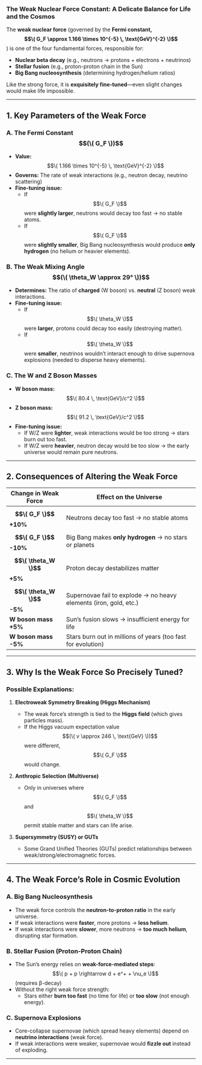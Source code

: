 ### **The Weak Nuclear Force Constant: A Delicate Balance for Life and the Cosmos**

The **weak nuclear force** (governed by the **Fermi constant, $$\( G_F \approx 1.166 \times 10^{-5} \, \text{GeV}^{-2} \)$$**) is one of the four fundamental forces, responsible for:  
- **Nuclear beta decay** (e.g., neutrons → protons + electrons + neutrinos)  
- **Stellar fusion** (e.g., proton-proton chain in the Sun)  
- **Big Bang nucleosynthesis** (determining hydrogen/helium ratios)  

Like the strong force, it is **exquisitely fine-tuned**—even slight changes would make life impossible.  

---

## **1. Key Parameters of the Weak Force**  
### **A. The Fermi Constant $$(\( G_F \))$$**  
- **Value:** $$\( 1.166 \times 10^{-5} \, \text{GeV}^{-2} \)$$  
- **Governs:** The rate of weak interactions (e.g., neutron decay, neutrino scattering)  
- **Fine-tuning issue:**  
  - If $$\( G_F \)$$ were **slightly larger**, neutrons would decay too fast → no stable atoms.  
  - If $$\( G_F \)$$ were **slightly smaller**, Big Bang nucleosynthesis would produce **only hydrogen** (no helium or heavier elements).  

### **B. The Weak Mixing Angle $$(\( \theta_W \approx 29° \))$$**  
- **Determines:** The ratio of **charged** (W boson) vs. **neutral** (Z boson) weak interactions.  
- **Fine-tuning issue:**  
  - If $$\( \theta_W \)$$ were **larger**, protons could decay too easily (destroying matter).  
  - If $$\( \theta_W \)$$ were **smaller**, neutrinos wouldn’t interact enough to drive supernova explosions (needed to disperse heavy elements).  

### **C. The W and Z Boson Masses**  
- **W boson mass:** $$\( 80.4 \, \text{GeV}/c^2 \)$$  
- **Z boson mass:** $$\( 91.2 \, \text{GeV}/c^2 \)$$  
- **Fine-tuning issue:**  
  - If W/Z were **lighter**, weak interactions would be too strong → stars burn out too fast.  
  - If W/Z were **heavier**, neutron decay would be too slow → the early universe would remain pure neutrons.  

---

## **2. Consequences of Altering the Weak Force**  
| **Change in Weak Force** | **Effect on the Universe** |  
|-------------------------|--------------------------|  
| **$$\( G_F \)$$ +10%** | Neutrons decay too fast → no stable atoms |  
| **$$\( G_F \)$$ -10%** | Big Bang makes **only hydrogen** → no stars or planets |  
| **$$\( \theta_W \)$$ +5%** | Proton decay destabilizes matter |  
| **$$\( \theta_W \)$$ -5%** | Supernovae fail to explode → no heavy elements (iron, gold, etc.) |  
| **W boson mass +5%** | Sun’s fusion slows → insufficient energy for life |  
| **W boson mass -5%** | Stars burn out in millions of years (too fast for evolution) |  

---

## **3. Why Is the Weak Force So Precisely Tuned?**  
### **Possible Explanations:**  
1. **Electroweak Symmetry Breaking (Higgs Mechanism)**  
   - The weak force’s strength is tied to the **Higgs field** (which gives particles mass).  
   - If the Higgs vacuum expectation value $$(\( v \approx 246 \, \text{GeV} \))$$ were different, $$\( G_F \)$$ would change.  

2. **Anthropic Selection (Multiverse)**  
   - Only in universes where $$\( G_F \)$$ and $$\( \theta_W \)$$ permit stable matter and stars can life arise.  

3. **Supersymmetry (SUSY) or GUTs**  
   - Some Grand Unified Theories (GUTs) predict relationships between weak/strong/electromagnetic forces.  

---

## **4. The Weak Force’s Role in Cosmic Evolution**  
### **A. Big Bang Nucleosynthesis**  
- The weak force controls the **neutron-to-proton ratio** in the early universe.  
- If weak interactions were **faster**, more protons → **less helium**.  
- If weak interactions were **slower**, more neutrons → **too much helium**, disrupting star formation.  

### **B. Stellar Fusion (Proton-Proton Chain)**  
- The Sun’s energy relies on **weak-force-mediated steps**:  
  $$\( p + p \rightarrow d + e^+ + \nu_e \)$$ (requires β-decay)  
- Without the right weak force strength:  
  - Stars either **burn too fast** (no time for life) or **too slow** (not enough energy).  

### **C. Supernova Explosions**  
- Core-collapse supernovae (which spread heavy elements) depend on **neutrino interactions** (weak force).  
- If weak interactions were weaker, supernovae would **fizzle out** instead of exploding.  

---
